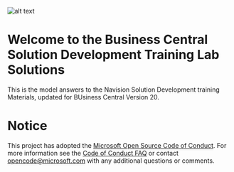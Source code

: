 
![alt text](https://106c4.wpc.azureedge.net/80106C4/Gallery-Prod/cdn/2015-02-24/prod20161101-microsoft-windowsazure-gallery/microsoftdynsmb.3a67602d-0a4f-4ae4-ad03-c1124f6ac3cf.1.0.2/Icon/small.png)
# Welcome to the Business Central Solution Development Training Lab Solutions
This is the model answers to the Navision Solution Development training Materials, updated for BUsiness Central Version 20.

# Notice
This project has adopted the [Microsoft Open Source Code of Conduct](https://opensource.microsoft.com/codeofconduct/). For more information see the [Code of Conduct FAQ](https://opensource.microsoft.com/codeofconduct/faq/) or contact opencode@microsoft.com with any additional questions or comments.